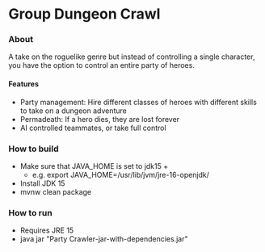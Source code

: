 # Group Dungeon Crawl

### About
A take on the roguelike genre but instead of controlling a single character,
you have the option to control an entire party of heroes.

#### Features
* Party management: Hire different classes of heroes with different skills to take on a dungeon adventure
* Permadeath: If a hero dies, they are lost forever
* AI controlled teammates, or take full control

### How to build
* Make sure that JAVA_HOME is set to jdk15 +
  * e.g. export JAVA_HOME=/usr/lib/jvm/jre-16-openjdk/
* Install JDK 15
* mvnw clean package

### How to run
* Requires JRE 15
* java jar "Party Crawler-jar-with-dependencies.jar"
